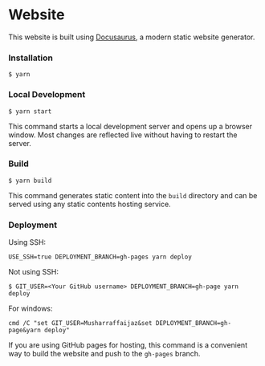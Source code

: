 # Website

This website is built using [Docusaurus](https://docusaurus.io/), a modern static website generator.

### Installation

```
$ yarn
```

### Local Development

```
$ yarn start
```

This command starts a local development server and opens up a browser window. Most changes are reflected live without having to restart the server.

### Build

```
$ yarn build
```

This command generates static content into the `build` directory and can be served using any static contents hosting service.

### Deployment

Using SSH:

```
USE_SSH=true DEPLOYMENT_BRANCH=gh-pages yarn deploy
```

Not using SSH:

```
$ GIT_USER=<Your GitHub username> DEPLOYMENT_BRANCH=gh-page yarn deploy
```

For windows:

```
cmd /C "set GIT_USER=Musharraffaijaz&set DEPLOYMENT_BRANCH=gh-page&yarn deploy"
```

If you are using GitHub pages for hosting, this command is a convenient way to build the website and push to the `gh-pages` branch.
